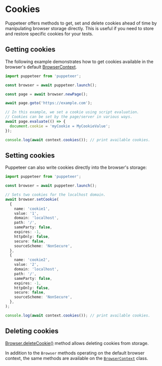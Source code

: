 # Cookies

Puppeteer offers methods to get, set and delete cookies ahead of time by
manipulating browser storage directly. This is useful if you need to
store and restore specific cookies for your tests.

## Getting cookies

The following example demonstrates how to get cookies available in the
browser's default
[BrowserContext](https://pptr.dev/api/puppeteer.browsercontext/).

```ts
import puppeteer from 'puppeteer';

const browser = await puppeteer.launch();

const page = await browser.newPage();

await page.goto('https://example.com');

// In this example, we set a cookie using script evaluation.
// Cookies can be set by the page/server in various ways.
await page.evaluate(() => {
  document.cookie = 'myCookie = MyCookieValue';
});

console.log(await context.cookies()); // print available cookies.
```

## Setting cookies

Puppeteer can also write cookies directly into the browser's storage:

```ts
import puppeteer from 'puppeteer';

const browser = await puppeteer.launch();

// Sets two cookies for the localhost domain.
await browser.setCookie(
  {
    name: 'cookie1',
    value: '1',
    domain: 'localhost',
    path: '/',
    sameParty: false,
    expires: -1,
    httpOnly: false,
    secure: false,
    sourceScheme: 'NonSecure',
  },
  {
    name: 'cookie2',
    value: '2',
    domain: 'localhost',
    path: '/',
    sameParty: false,
    expires: -1,
    httpOnly: false,
    secure: false,
    sourceScheme: 'NonSecure',
  },
);

console.log(await context.cookies()); // print available cookies.
```

## Deleting cookies

[Browser.deleteCookie()](https://pptr.dev/api/puppeteer.browser.deletecookie) method allows deleting cookies from storage.

In addition to the `Browser` methods operating on the default browser
context, the same methods are available on the
[`BrowserContext`](https://pptr.dev/api/puppeteer.browsercontext) class.
